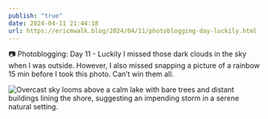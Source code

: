 ```yaml
---
publish: "true"
date: 2024-04-11 21:44:18
url: https://ericmwalk.blog/2024/04/11/photoblogging-day-luckily.html
---
```


📷 Photoblogging: Day 11 -
Luckily I missed those dark clouds in the sky when I was outside. However, I also missed snapping a picture of a rainbow 15 min before I took this photo. Can’t win them all.

![Overcast sky looms above a calm lake with bare trees and distant buildings lining the shore, suggesting an impending storm in a serene natural setting.](https://ericmwalk.blog/uploads/2024/img-8586.jpeg)
